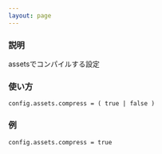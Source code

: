 ```yaml
---
layout: page
---
```

### 説明
assetsでコンパイルする設定

### 使い方
    config.assets.compress = ( true | false )

### 例
    config.assets.compress = true